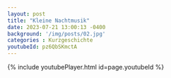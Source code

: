 ```yaml
---
layout: post
title: "Kleine Nachtmusik"
date: 2023-07-21 13:00:13 -0400
background: '/img/posts/02.jpg'
categories : Kurzgeschichte
youtubeId: pz6QbSKmctA
---
```

{% include youtubePlayer.html id=page.youtubeId %}
